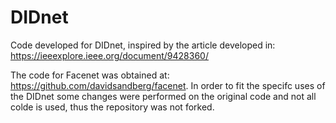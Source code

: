 # DIDnet

Code developed for DIDnet, inspired by the article developed in: https://ieeexplore.ieee.org/document/9428360/


The code for Facenet was obtained at: https://github.com/davidsandberg/facenet. In order to fit the specifc uses of the DIDnet some changes were performed on the original code and not all colde is used, thus the repository was not forked.